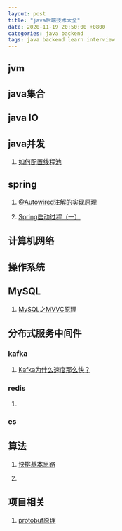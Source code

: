 ```yaml
---
layout: post
title: "java后端技术大全"
date: 2020-11-19 20:50:00 +0800
categories: java backend
tags: java backend learn interview
---
```


## jvm

## java集合

## java IO

## java并发
1. [如何配置线程池](https://blog.csdn.net/u014203449/article/details/84891460)

## spring
1. [@Autowired注解的实现原理](https://juejin.cn/post/6844903957135884295)

2. [Spring启动过程（一）](https://juejin.cn/post/6844903601089806343)

    


## 计算机网络

## 操作系统

## MySQL
1. [MySQL之MVVC原理](https://blog.csdn.net/huaishu/article/details/89924250)


## 分布式服务中间件

### kafka

1. [Kafka为什么速度那么快？](https://juejin.cn/post/6844903840332922893)

### redis

1. 

### es

## 算法
1. [快排基本思路](https://blog.csdn.net/code_ac/article/details/74158681)

2. 

## 项目相关
1. [protobuf原理](https://www.cnblogs.com/onlysun/articles/4569595.html)
